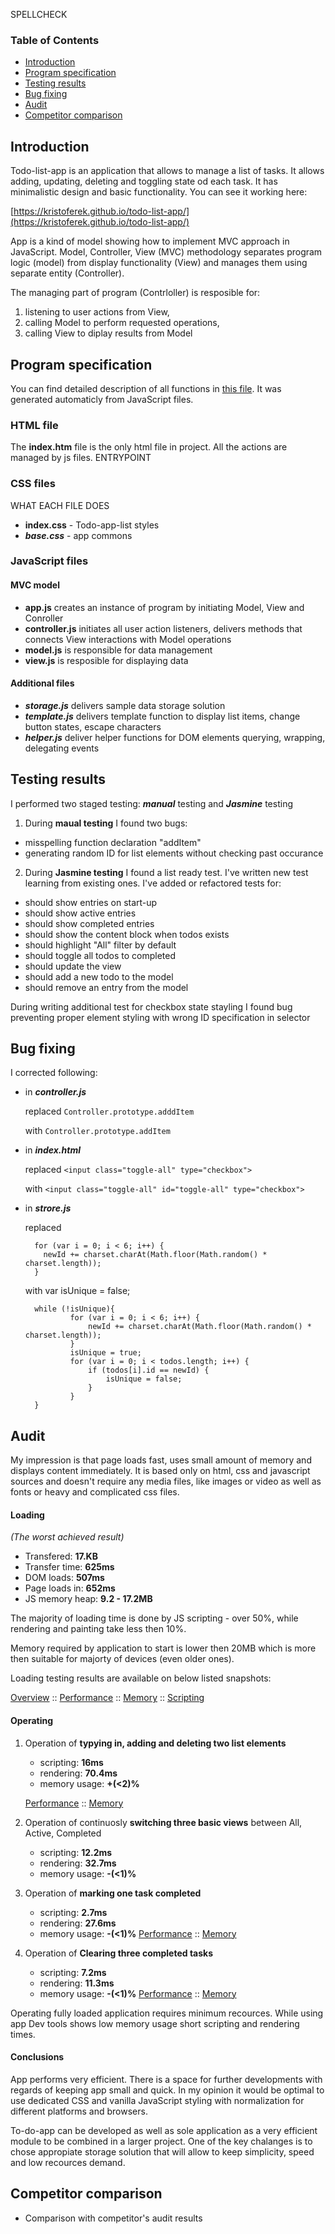 SPELLCHECK
### Table of Contents
-  [Introduction](#introduction)
-  [Program specification](#Program-specification)
-  [Testing results](#Testing-results)
-  [Bug fixing](#Bug-fixing)
-  [Audit](#Audit)
-  [Competitor comparison](#Competitor-comparison)


## Introduction
Todo-list-app is an application that allows to manage a list of tasks. It allows adding, updating, deleting and toggling state od each task. It has minimalistic design and basic functionality.
You can see it working here:

[https://kristoferek.github.io/todo-list-app/](https://kristoferek.github.io/todo-list-app/)

App is a kind of model showing how to implement MVC approach in JavaScript. Model, Controller, View (MVC) methodology separates program logic (model) from display functionality (View) and manages them using separate entity (Controller).

The managing part of program (Contrloller) is resposible for:
1.  listening to user actions from View,
2.  calling Model to perform requested operations,
3.  calling View to diplay results from Model  


## Program specification
You can find detailed description of all functions in [this file](./javascript.md). It was generated automaticly from JavaScript files.

### **HTML** file
The **index.htm** file is the only html file in project. All the actions are managed by js files.
ENTRYPOINT

### CSS files
WHAT EACH FILE DOES
-  **index.css** - Todo-app-list styles
-  ***base.css*** - app commons

### **JavaScript** files

#### MVC model
-  **app.js** creates an instance of program by initiating Model, View and Conroller
-  **controller.js** initiates all user action listeners, delivers methods that connects View interactions with Model operations
-  **model.js** is responsible for data management
-  **view.js** is resposible for displaying data

#### Additional files
-  ***storage.js*** delivers sample data storage solution
-  ***template.js*** delivers template function to display list items, change button states, escape characters
-  ***helper.js*** deliver helper functions for DOM elements querying, wrapping, delegating events  


## Testing results
I performed two staged testing: ***manual*** testing and ***Jasmine*** testing

1. During **maual testing** I found two bugs:
  -  misspelling function declaration "addItem"
  -  generating random ID for list elements without checking past occurance

2. During **Jasmine testing** I found a list ready test. I've written new test learning from existing ones. I've added or refactored tests for:
  -  should show entries on start-up
  -  should show active entries
  -  should show completed entries
  -  should show the content block when todos exists
  -  should highlight "All" filter by default
  -  should toggle all todos to completed
  -  should update the view
  -  should add a new todo to the model
  -  should remove an entry from the model

During writing additional test for checkbox state stayling I found bug preventing proper element styling with wrong ID specification in <label> selector   

## Bug fixing
I corrected following:
-  in ***controller.js***

    replaced ```Controller.prototype.adddItem```

    with ```Controller.prototype.addItem```
-  in ***index.html***

    replaced ```<input class="toggle-all" type="checkbox">```

    with ```<input class="toggle-all" id="toggle-all" type="checkbox">```
- in ***strore.js***

    replaced

        for (var i = 0; i < 6; i++) {
          newId += charset.charAt(Math.floor(Math.random() * charset.length));
        }
    with
        var isUnique = false;

        while (!isUnique){
    			for (var i = 0; i < 6; i++) {
    				newId += charset.charAt(Math.floor(Math.random() * charset.length));
    			}
    			isUnique = true;
    			for (var i = 0; i < todos.length; i++) {
    				if (todos[i].id == newId) {
    					isUnique = false;
    				}
    			}
        }


## Audit

My impression is that page loads fast, uses small amount of memory and displays content immediately. It is based only on html, css and javascript sources and doesn't require any media files, like images or video as well as fonts or heavy and complicated css files.

#### Loading
*(The worst achieved result)*

- Transfered: **17.KB**
- Transfer time: **625ms**
- DOM loads: **507ms**
- Page loads in: **652ms**
- JS memory heap: **9.2 - 17.2MB**

The majority of loading time is done by JS scripting - over 50%, while rendering and painting take less then 10%.

Memory required by application to start is lower then 20MB which is more then suitable for majorty of devices (even older ones).

Loading testing results are available on below listed snapshots:

[Overview](./img/loading.jpg) :: [Performance](./img/loading_performance.jpg) :: [Memory](./img/loading_memory.jpg) :: [Scripting](./img/loading_scripting.jpg)

#### Operating

1. Operation of **typying in, adding and deleting two list elements**
    - scripting: **16ms**
    - rendering: **70.4ms**
    - memory usage: **+(<2)%**

    [Performance](./img/switch_performance.jpg) :: [Memory](./img/switch_memory.jpg)
2. Operation of continuosly **switching three basic views** between All, Active, Completed
    - scripting: **12.2ms**
    - rendering: **32.7ms**
    - memory usage: **-(<1)%**

3. Operation of **marking one task completed**
    - scripting: **2.7ms**
    - rendering: **27.6ms**
    - memory usage: **-(<1)%**
    [Performance](./img/marking_performance.jpg) :: [Memory](./img/memory_memory.jpg)

4. Operation of **Clearing three completed tasks**
    - scripting: **7.2ms**
    - rendering: **11.3ms**
    - memory usage: **-(<1)%**
    [Performance](./img/clearing_performance.jpg) :: [Memory](./img/clearing_memory.jpg)

Operating fully loaded application requires minimum recources. While using app Dev tools shows low memory usage short scripting and rendering times.

#### Conclusions
App performs very efficient. There is a space for further developments with regards of keeping app small and quick. In my opinion it would be optimal to use dedicated CSS and vanilla JavaScript styling with normalization for different platforms and browsers.

To-do-app can be developed as well as sole application as a very efficient module to be combined in a larger project. One of the key chalanges is to chose appropiate storage solution that will allow to keep simplicity, speed and low recources demand.

## Competitor comparison
- Comparison with competitor's audit results
